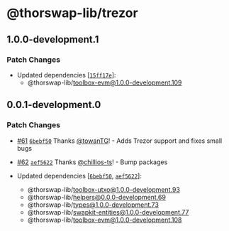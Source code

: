 # @thorswap-lib/trezor

## 1.0.0-development.1

### Patch Changes

- Updated dependencies [[`15ff17e`](https://github.com/thorswap/SwapKit/commit/15ff17e125c21b6b4d46cea22660776ed485814a)]:
  - @thorswap-lib/toolbox-evm@1.0.0-development.109

## 0.0.1-development.0

### Patch Changes

- [#61](https://github.com/thorswap/SwapKit/pull/61) [`6bebf50`](https://github.com/thorswap/SwapKit/commit/6bebf50ee8f39e0aa48a56f2f5a8ac4a5b0ce50a) Thanks [@towanTG](https://github.com/towanTG)! - Adds Trezor support and fixes small bugs

- [#62](https://github.com/thorswap/SwapKit/pull/62) [`aef5622`](https://github.com/thorswap/SwapKit/commit/aef5622f547640867b7f335bac3a0b33e75d03c1) Thanks [@chillios-ts](https://github.com/chillios-ts)! - Bump packages

- Updated dependencies [[`6bebf50`](https://github.com/thorswap/SwapKit/commit/6bebf50ee8f39e0aa48a56f2f5a8ac4a5b0ce50a), [`aef5622`](https://github.com/thorswap/SwapKit/commit/aef5622f547640867b7f335bac3a0b33e75d03c1)]:
  - @thorswap-lib/toolbox-utxo@1.0.0-development.93
  - @thorswap-lib/helpers@0.0.0-development.69
  - @thorswap-lib/types@1.0.0-development.73
  - @thorswap-lib/swapkit-entities@1.0.0-development.77
  - @thorswap-lib/toolbox-evm@1.0.0-development.108
